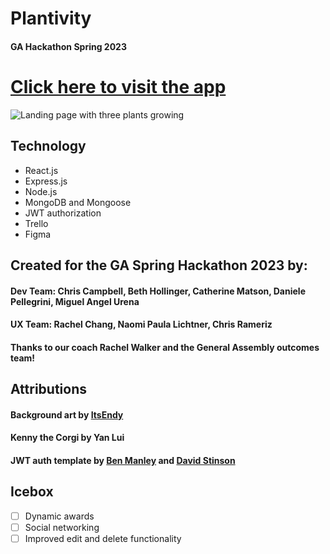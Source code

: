 # Plantivity
#### GA Hackathon Spring 2023

# [Click here to visit the app](https://plantivity.netlify.app/)

<img src="https://i.imgur.com/HwteDNq.png" title="LandingPage" alt="Landing page with three plants growing" />

## Technology
* React.js 
* Express.js
* Node.js
* MongoDB and Mongoose
* JWT authorization
* Trello
* Figma

## Created for the GA Spring Hackathon 2023 by:
#### Dev Team: Chris Campbell, Beth Hollinger, Catherine Matson, Daniele Pellegrini, Miguel Angel Urena
#### UX Team: Rachel Chang, Naomi Paula Lichtner, Chris Rameriz
#### Thanks to our coach Rachel Walker and the General Assembly outcomes team!

## Attributions
#### Background art by [ItsEndy](https://www.deviantart.com/itsendy/gallery)
#### Kenny the Corgi by Yan Lui
#### JWT auth template by [Ben Manley](https://github.com/ManliestBen) and [David Stinson](https://github.com/DavidStinson)

## Icebox
- [ ] Dynamic awards
- [ ] Social networking
- [ ] Improved edit and delete functionality
